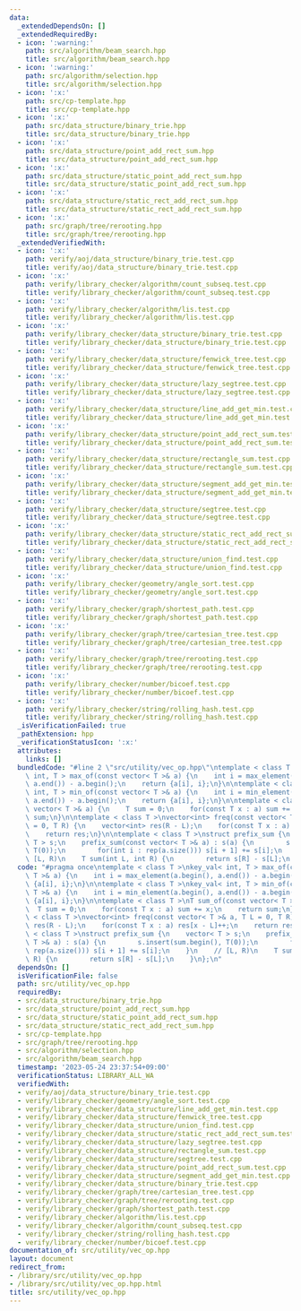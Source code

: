 ```yaml
---
data:
  _extendedDependsOn: []
  _extendedRequiredBy:
  - icon: ':warning:'
    path: src/algorithm/beam_search.hpp
    title: src/algorithm/beam_search.hpp
  - icon: ':warning:'
    path: src/algorithm/selection.hpp
    title: src/algorithm/selection.hpp
  - icon: ':x:'
    path: src/cp-template.hpp
    title: src/cp-template.hpp
  - icon: ':x:'
    path: src/data_structure/binary_trie.hpp
    title: src/data_structure/binary_trie.hpp
  - icon: ':x:'
    path: src/data_structure/point_add_rect_sum.hpp
    title: src/data_structure/point_add_rect_sum.hpp
  - icon: ':x:'
    path: src/data_structure/static_point_add_rect_sum.hpp
    title: src/data_structure/static_point_add_rect_sum.hpp
  - icon: ':x:'
    path: src/data_structure/static_rect_add_rect_sum.hpp
    title: src/data_structure/static_rect_add_rect_sum.hpp
  - icon: ':x:'
    path: src/graph/tree/rerooting.hpp
    title: src/graph/tree/rerooting.hpp
  _extendedVerifiedWith:
  - icon: ':x:'
    path: verify/aoj/data_structure/binary_trie.test.cpp
    title: verify/aoj/data_structure/binary_trie.test.cpp
  - icon: ':x:'
    path: verify/library_checker/algorithm/count_subseq.test.cpp
    title: verify/library_checker/algorithm/count_subseq.test.cpp
  - icon: ':x:'
    path: verify/library_checker/algorithm/lis.test.cpp
    title: verify/library_checker/algorithm/lis.test.cpp
  - icon: ':x:'
    path: verify/library_checker/data_structure/binary_trie.test.cpp
    title: verify/library_checker/data_structure/binary_trie.test.cpp
  - icon: ':x:'
    path: verify/library_checker/data_structure/fenwick_tree.test.cpp
    title: verify/library_checker/data_structure/fenwick_tree.test.cpp
  - icon: ':x:'
    path: verify/library_checker/data_structure/lazy_segtree.test.cpp
    title: verify/library_checker/data_structure/lazy_segtree.test.cpp
  - icon: ':x:'
    path: verify/library_checker/data_structure/line_add_get_min.test.cpp
    title: verify/library_checker/data_structure/line_add_get_min.test.cpp
  - icon: ':x:'
    path: verify/library_checker/data_structure/point_add_rect_sum.test.cpp
    title: verify/library_checker/data_structure/point_add_rect_sum.test.cpp
  - icon: ':x:'
    path: verify/library_checker/data_structure/rectangle_sum.test.cpp
    title: verify/library_checker/data_structure/rectangle_sum.test.cpp
  - icon: ':x:'
    path: verify/library_checker/data_structure/segment_add_get_min.test.cpp
    title: verify/library_checker/data_structure/segment_add_get_min.test.cpp
  - icon: ':x:'
    path: verify/library_checker/data_structure/segtree.test.cpp
    title: verify/library_checker/data_structure/segtree.test.cpp
  - icon: ':x:'
    path: verify/library_checker/data_structure/static_rect_add_rect_sum.test.cpp
    title: verify/library_checker/data_structure/static_rect_add_rect_sum.test.cpp
  - icon: ':x:'
    path: verify/library_checker/data_structure/union_find.test.cpp
    title: verify/library_checker/data_structure/union_find.test.cpp
  - icon: ':x:'
    path: verify/library_checker/geometry/angle_sort.test.cpp
    title: verify/library_checker/geometry/angle_sort.test.cpp
  - icon: ':x:'
    path: verify/library_checker/graph/shortest_path.test.cpp
    title: verify/library_checker/graph/shortest_path.test.cpp
  - icon: ':x:'
    path: verify/library_checker/graph/tree/cartesian_tree.test.cpp
    title: verify/library_checker/graph/tree/cartesian_tree.test.cpp
  - icon: ':x:'
    path: verify/library_checker/graph/tree/rerooting.test.cpp
    title: verify/library_checker/graph/tree/rerooting.test.cpp
  - icon: ':x:'
    path: verify/library_checker/number/bicoef.test.cpp
    title: verify/library_checker/number/bicoef.test.cpp
  - icon: ':x:'
    path: verify/library_checker/string/rolling_hash.test.cpp
    title: verify/library_checker/string/rolling_hash.test.cpp
  _isVerificationFailed: true
  _pathExtension: hpp
  _verificationStatusIcon: ':x:'
  attributes:
    links: []
  bundledCode: "#line 2 \"src/utility/vec_op.hpp\"\ntemplate < class T >\nkey_val<\
    \ int, T > max_of(const vector< T >& a) {\n    int i = max_element(a.begin(),\
    \ a.end()) - a.begin();\n    return {a[i], i};\n}\n\ntemplate < class T >\nkey_val<\
    \ int, T > min_of(const vector< T >& a) {\n    int i = min_element(a.begin(),\
    \ a.end()) - a.begin();\n    return {a[i], i};\n}\n\ntemplate < class T >\nT sum_of(const\
    \ vector< T >& a) {\n    T sum = 0;\n    for(const T x : a) sum += x;\n    return\
    \ sum;\n}\n\ntemplate < class T >\nvector<int> freq(const vector< T >& a, T L\
    \ = 0, T R) {\n    vector<int> res(R - L);\n    for(const T x : a) res[x - L]++;\n\
    \    return res;\n}\n\ntemplate < class T >\nstruct prefix_sum {\n    vector<\
    \ T > s;\n    prefix_sum(const vector< T >& a) : s(a) {\n        s.insert(sum.begin(),\
    \ T(0));\n        for(int i : rep(a.size())) s[i + 1] += s[i];\n    }\n    //\
    \ [L, R)\n    T sum(int L, int R) {\n        return s[R] - s[L];\n    }\n};\n"
  code: "#pragma once\ntemplate < class T >\nkey_val< int, T > max_of(const vector<\
    \ T >& a) {\n    int i = max_element(a.begin(), a.end()) - a.begin();\n    return\
    \ {a[i], i};\n}\n\ntemplate < class T >\nkey_val< int, T > min_of(const vector<\
    \ T >& a) {\n    int i = min_element(a.begin(), a.end()) - a.begin();\n    return\
    \ {a[i], i};\n}\n\ntemplate < class T >\nT sum_of(const vector< T >& a) {\n  \
    \  T sum = 0;\n    for(const T x : a) sum += x;\n    return sum;\n}\n\ntemplate\
    \ < class T >\nvector<int> freq(const vector< T >& a, T L = 0, T R) {\n    vector<int>\
    \ res(R - L);\n    for(const T x : a) res[x - L]++;\n    return res;\n}\n\ntemplate\
    \ < class T >\nstruct prefix_sum {\n    vector< T > s;\n    prefix_sum(const vector<\
    \ T >& a) : s(a) {\n        s.insert(sum.begin(), T(0));\n        for(int i :\
    \ rep(a.size())) s[i + 1] += s[i];\n    }\n    // [L, R)\n    T sum(int L, int\
    \ R) {\n        return s[R] - s[L];\n    }\n};\n"
  dependsOn: []
  isVerificationFile: false
  path: src/utility/vec_op.hpp
  requiredBy:
  - src/data_structure/binary_trie.hpp
  - src/data_structure/point_add_rect_sum.hpp
  - src/data_structure/static_point_add_rect_sum.hpp
  - src/data_structure/static_rect_add_rect_sum.hpp
  - src/cp-template.hpp
  - src/graph/tree/rerooting.hpp
  - src/algorithm/selection.hpp
  - src/algorithm/beam_search.hpp
  timestamp: '2023-05-24 23:37:54+09:00'
  verificationStatus: LIBRARY_ALL_WA
  verifiedWith:
  - verify/aoj/data_structure/binary_trie.test.cpp
  - verify/library_checker/geometry/angle_sort.test.cpp
  - verify/library_checker/data_structure/line_add_get_min.test.cpp
  - verify/library_checker/data_structure/fenwick_tree.test.cpp
  - verify/library_checker/data_structure/union_find.test.cpp
  - verify/library_checker/data_structure/static_rect_add_rect_sum.test.cpp
  - verify/library_checker/data_structure/lazy_segtree.test.cpp
  - verify/library_checker/data_structure/rectangle_sum.test.cpp
  - verify/library_checker/data_structure/segtree.test.cpp
  - verify/library_checker/data_structure/point_add_rect_sum.test.cpp
  - verify/library_checker/data_structure/segment_add_get_min.test.cpp
  - verify/library_checker/data_structure/binary_trie.test.cpp
  - verify/library_checker/graph/tree/cartesian_tree.test.cpp
  - verify/library_checker/graph/tree/rerooting.test.cpp
  - verify/library_checker/graph/shortest_path.test.cpp
  - verify/library_checker/algorithm/lis.test.cpp
  - verify/library_checker/algorithm/count_subseq.test.cpp
  - verify/library_checker/string/rolling_hash.test.cpp
  - verify/library_checker/number/bicoef.test.cpp
documentation_of: src/utility/vec_op.hpp
layout: document
redirect_from:
- /library/src/utility/vec_op.hpp
- /library/src/utility/vec_op.hpp.html
title: src/utility/vec_op.hpp
---
```

